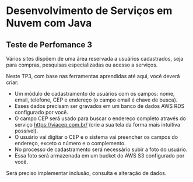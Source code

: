 # Desenvolvimento de Serviços em Nuvem com Java

## Teste de Perfomance 3


Vários sites dispõem de uma área reservada a usuários cadastrados, seja para compras, pesquisas especializadas ou acesso a serviços.

Neste TP3, com base nas ferramentas aprendidas até aqui, você deverá criar: 

* Um módulo de cadastramento de usuários com os campos: nome, email, telefone, CEP e endereço (o campo email é chave de busca).
* Esses dados precisam ser gravados em um banco de dados AWS RDS configurado por você.
* O campo CEP será usado para buscar o endereço completo através do serviço https://viacep.com.br/ (crie a sua tela da forma mais intuitiva possível). 
* O usuário vai digitar o CEP e o sistema vai preencher os campos do endereço, exceto o número e o complemento.
* No processo de cadastramento será necessário subir a foto do usuário. 
* Essa foto será armazenada em um bucket do AWS S3 configurado por você.

Será preciso implementar inclusão, consulta e alteração de dados.